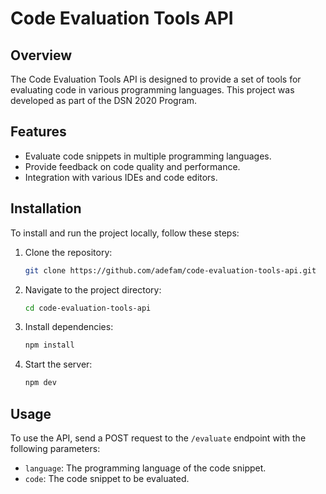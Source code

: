 # Code Evaluation Tools API

## Overview
The Code Evaluation Tools API is designed to provide a set of tools for evaluating code in various programming languages. This project was developed as part of the DSN 2020 Program.

## Features
- Evaluate code snippets in multiple programming languages.
- Provide feedback on code quality and performance.
- Integration with various IDEs and code editors.

## Installation
To install and run the project locally, follow these steps:

1. Clone the repository:
    ```sh
    git clone https://github.com/adefam/code-evaluation-tools-api.git
    ```

2. Navigate to the project directory:
    ```sh
    cd code-evaluation-tools-api
    ```

3. Install dependencies:
    ```sh
    npm install
    ```

4. Start the server:
    ```sh
    npm dev
    ```

## Usage
To use the API, send a POST request to the `/evaluate` endpoint with the following parameters:

- `language`: The programming language of the code snippet.
- `code`: The code snippet to be evaluated.
